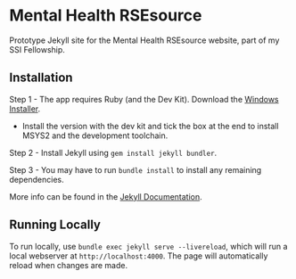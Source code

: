 # Mental Health RSEsource

Prototype Jekyll site for the Mental Health RSEsource website, part of my SSI Fellowship.

## Installation

Step 1 - The app requires Ruby (and the Dev Kit). Download the [Windows Installer](https://rubyinstaller.org/).

- Install the version with the dev kit and tick the box at the end to install MSYS2 and the development toolchain.

Step 2 - Install Jekyll using `gem install jekyll bundler`.

Step 3 - You may have to run `bundle install` to install any remaining dependencies.

More info can be found in the [Jekyll Documentation](https://jekyllrb.com/docs/).

## Running Locally

To run locally, use `bundle exec jekyll serve --livereload`, which will run a local webserver at `http://localhost:4000`.
The page will automatically reload when changes are made.
